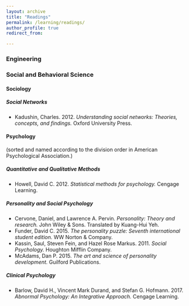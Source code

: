 ```yaml
---
layout: archive
title: "Readings"
permalink: /learning/readings/
author_profile: true
redirect_from:

---
```


### Engineering

### Social and Behavioral Science

#### Sociology

##### Social Networks

* Kadushin, Charles. 2012. _Understanding social networks: Theories, concepts, and findings._ Oxford University Press.

#### Psychology

(sorted and named according to the division order in American Psychological Association.)

##### Quantitative and Qualitative Methods

* Howell, David C. 2012. _Statistical methods for psychology._ Cengage Learning.

##### Personality and Social Psychology

* Cervone, Daniel, and Lawrence A. Pervin. _Personality: Theory and research._ John Wiley & Sons. Translated by Kuang-Hui Yeh.
* Funder, David C. 2015. _The personality puzzle: Seventh international student edition._ WW Norton & Company.
* Kassin, Saul, Steven Fein, and Hazel Rose Markus. 2011. _Social Psychology._ Houghton Mifflin Company. 
* McAdams, Dan P. 2015. _The art and science of personality development._ Guilford Publications.

##### Clinical Psychology

* Barlow, David H., Vincent Mark Durand, and Stefan G. Hofmann. 2017. _Abnormal Psychology: An Integrative Approach._ Cengage Learning.


